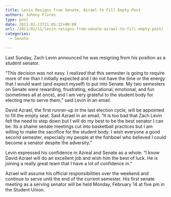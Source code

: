 ```yaml
---
title: Levin Resigns from Senate, Azrael to Fill Empty Post
authors: Johnny Flores
type: post
date: 2011-02-11T21:05:22+00:00
url: /2011/02/11/levin-resigns-from-senate-azrael-to-fill-empty-post/
categories:
  - Senate

---
```

Last Sunday, Zach Levin announced he was resigning from his position as a student senator. 

“This decision was not easy. I realized that this semester is going to require more of me than I initially expected and I do not have the time or the energy that I would want (and expect myself) to put into Senate. My two semesters on Senate were rewarding, frustrating, educational, emotional, and fun (sometimes all at once), and I am very grateful to the student body for electing me to serve them,” said Levin in an email.

David Azrael, the first runner-up in the last election cycle, will be appointed to fill the empty seat. Said Azrael in an email, “It is too bad that Zach Levin felt the need to step down but I will do my best to be the best senator I can be. Its a shame senate meetings cut into basketball practices but I am willing to make the sacrifice for the student body. I wish everyone a good second semester, especially my people at the fishbowl who believed I could become a senator despite the adversity.”

Levin expressed his confidence in Azreal and Senate as a whole: “I know David Azrael will do an excellent job and wish him the best of luck. He is joining a really great team that I have a lot of confidence in.”

Azrael will assume his official responsibilities over the weekend and continue to serve until the end of the current semester. His first senate meeting as a serving senator will be held Monday, February 14 at five pm in the Student Union.